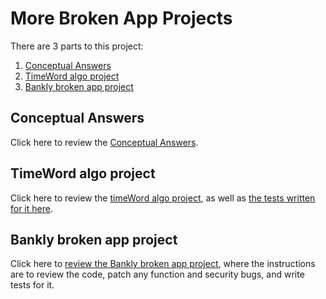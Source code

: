 # More Broken App Projects

There are 3 parts to this project:
1. [Conceptual Answers](#conceptual-answers)
2. [TimeWord algo project](#timeword-algo-project)
3. [Bankly broken app project](#bankly-broken-app-project)

## Conceptual Answers
Click here to review the [Conceptual Answers](/conceptual.md).
## TimeWord algo project
Click here to review the [timeWord algo project](/timeWord.js), as well as [the tests written for it here](/timeWord.test.js).
## Bankly broken app project
Click here to [review the Bankly broken app project](/bankly), where the instructions are to review the code, patch any function and security bugs, and write tests for it.